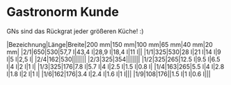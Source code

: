 # Gastronorm Kunde

GNs sind das Rückgrat jeder größeren Küche! :)

|Bezeichnung|Länge|Breite|200 mm|150 mm|100 mm|65 mm|40 mm|20 mm|
|2/1|650|530|57,7 l|43,4 l|28,9 l|18,4 l|11 l||
|1/1|325|530|28 l|21 l|14 l|9 l|5 l|2,5 l|
|2/4|162|530|||||||
|2/3|325|354|||||||
|1/2|325|265|12.5 l|9.5 l|6.5 l|4 l|2 l|1 l|
|1/3|325|176|7.8 l|5.7 l|4 l|2.5 l|1.5 l|0.8 l|
|1/4|163|265|5.5 l|4 l|2.8 l|1.8 l|2 l|1 l|
|1/6|162|176|3.4 l|2.4 l|1.6 l|1 l|||
|1/9|108|176||1.5 l|1 l|0.6 l|||